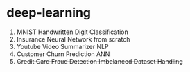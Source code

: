 # deep-learning
<ol>
  <li> MNIST Handwritten Digit Classification</li>
  <li> Insurance Neural Network from scratch</li>
  <li> Youtube Video Summarizer NLP </li>
  <li> Customer Churn Prediction ANN</li>
  <li> <s>Credit Card Fraud Detection Imbalanced Dataset Handling </s></li>
  
 </ol>
